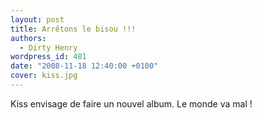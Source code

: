 ```yaml
---
layout: post
title: Arrêtons le bisou !!!
authors:
  - Dirty Henry
wordpress_id: 481
date: "2008-11-18 12:40:00 +0100"
cover: kiss.jpg
---
```


Kiss envisage de faire un nouvel album. Le monde va mal !
